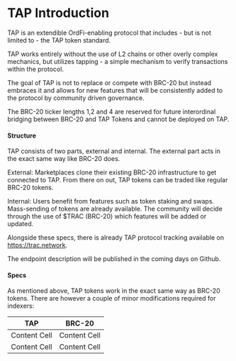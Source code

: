 # TAP Introduction
TAP is an extendible OrdFi-enabling protocol that includes - but is not limited to - the TAP token standard.

TAP works entirely without the use of L2 chains or other overly complex mechanics, but utilizes tapping - a simple mechanism to verify transactions within the protocol.

The goal of TAP is not to replace or compete with BRC-20 but instead embraces it and allows for new features that will be consistently added to the protocol by community driven governance.

The BRC-20 ticker lengths 1,2 and 4 are reserved for future interordinal bridging between BRC-20 and TAP Tokens and cannot be deployed on TAP.

#### Structure

TAP consists of two parts, external and internal. The external part acts in the exact same way like BRC-20 does. 

External: Marketplaces clone their existing BRC-20 infrastructure to get connected to TAP. From there on out, TAP tokens can be traded like regular BRC-20 tokens.

Internal: Users benefit from features such as token staking and swaps. Mass-sending of tokens are already available. The community will decide through the use of $TRAC (BRC-20) which features will be added or updated.

Alongside these specs, there is already TAP protocol tracking available on https://trac.network. 

The endpoint description will be published in the coming days on Github.

#### Specs

As mentioned above, TAP tokens work in the exact same way as BRC-20 tokens. There are however a couple of minor modifications required for indexers:

| TAP | BRC-20 |
| ------------- | ------------- |
| Content Cell  | Content Cell  |
| Content Cell  | Content Cell  |
